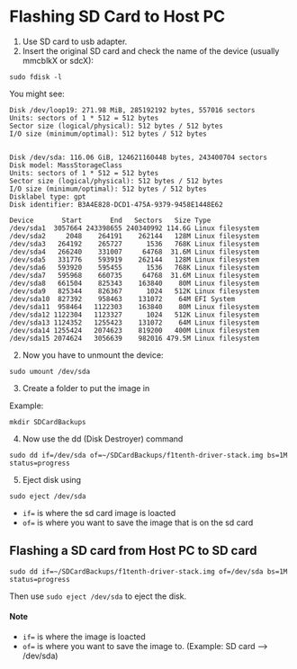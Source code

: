 # Flashing SD Card to Host PC

1. Use SD card to usb adapter.
2. Insert the original SD card and check the name of the device (usually mmcblkX or sdcX):

```
sudo fdisk -l
```

You might see:

```
Disk /dev/loop19: 271.98 MiB, 285192192 bytes, 557016 sectors
Units: sectors of 1 * 512 = 512 bytes
Sector size (logical/physical): 512 bytes / 512 bytes
I/O size (minimum/optimal): 512 bytes / 512 bytes


Disk /dev/sda: 116.06 GiB, 124621160448 bytes, 243400704 sectors
Disk model: MassStorageClass
Units: sectors of 1 * 512 = 512 bytes
Sector size (logical/physical): 512 bytes / 512 bytes
I/O size (minimum/optimal): 512 bytes / 512 bytes
Disklabel type: gpt
Disk identifier: B3A4E828-DCD1-475A-9379-9458E1448E62

Device       Start       End   Sectors   Size Type
/dev/sda1  3057664 243398655 240340992 114.6G Linux filesystem
/dev/sda2     2048    264191    262144   128M Linux filesystem
/dev/sda3   264192    265727      1536   768K Linux filesystem
/dev/sda4   266240    331007     64768  31.6M Linux filesystem
/dev/sda5   331776    593919    262144   128M Linux filesystem
/dev/sda6   593920    595455      1536   768K Linux filesystem
/dev/sda7   595968    660735     64768  31.6M Linux filesystem
/dev/sda8   661504    825343    163840    80M Linux filesystem
/dev/sda9   825344    826367      1024   512K Linux filesystem
/dev/sda10  827392    958463    131072    64M EFI System
/dev/sda11  958464   1122303    163840    80M Linux filesystem
/dev/sda12 1122304   1123327      1024   512K Linux filesystem
/dev/sda13 1124352   1255423    131072    64M Linux filesystem
/dev/sda14 1255424   2074623    819200   400M Linux filesystem
/dev/sda15 2074624   3056639    982016 479.5M Linux filesystem
```
2. Now you have to unmount the device:

```
sudo umount /dev/sda
```

3. Create a folder to put the image in

Example: 
```
mkdir SDCardBackups
```

4. Now use the dd (Disk Destroyer) command

```
sudo dd if=/dev/sda of=~/SDCardBackups/f1tenth-driver-stack.img bs=1M status=progress
```
5. Eject disk using
```
sudo eject /dev/sda
```
- `if=` is where the sd card image is loacted
- `of=` is where you want to save the image that is on the sd card

## Flashing a SD card from Host PC to SD card

```
sudo dd if=~/SDCardBackups/f1tenth-driver-stack.img of=/dev/sda bs=1M status=progress
```

Then use `sudo eject /dev/sda` to eject the disk.


#### Note

- `if=` is where the image is loacted
- `of=` is where you want to save the image to. (Example: SD card --> /dev/sda)